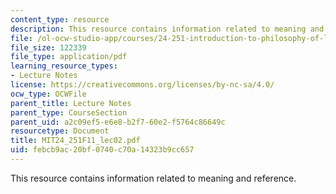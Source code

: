 ```yaml
---
content_type: resource
description: This resource contains information related to meaning and reference.
file: /ol-ocw-studio-app/courses/24-251-introduction-to-philosophy-of-language-fall-2011/febcb9ac20bf0740c70a14323b9cc657_MIT24_251F11_lec02.pdf
file_size: 122339
file_type: application/pdf
learning_resource_types:
- Lecture Notes
license: https://creativecommons.org/licenses/by-nc-sa/4.0/
ocw_type: OCWFile
parent_title: Lecture Notes
parent_type: CourseSection
parent_uid: a2c09ef5-e6e8-b2f7-60e2-f5764c86649c
resourcetype: Document
title: MIT24_251F11_lec02.pdf
uid: febcb9ac-20bf-0740-c70a-14323b9cc657
---
```

This resource contains information related to meaning and reference.
